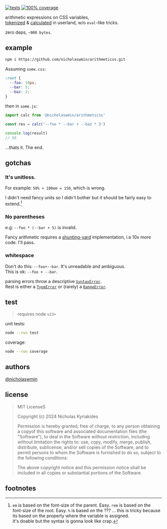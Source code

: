 [![tests](https://github.com/nicholaswmin/arithmeticss/actions/workflows/tests.yml/badge.svg)](https://github.com/nicholaswmin/arithmeticss/actions/workflows/tests.yml)
[![100% coverage](https://github.com/nicholaswmin/arithmeticss/actions/workflows/coverage.yml/badge.svg)](https://github.com/nicholaswmin/arithmeticss/actions/workflows/coverage.yml)

arithmetic expressions on CSS variables,   
[tokenized][subs-src] & [calculated][calc-src] in userland, w/o `eval`-like 
tricks.    

zero deps, `~900 bytes`.

## example

```bash
npm i https://github.com/nicholaswmin/arithmeticss.git
```

Assuming `some.css`:

```css
:root {
  --foo: 10px;
  --bar: 5;
  --baz: 2;
}
```

then in `some.js`:

```js
import calc from '@nicholaswmin/arithmeticss'

const res = calc('--foo * --bar + --baz * 3')

console.log(result)
// 56
```

...thats it. The end.

## gotchas

### It's unitless.   

For example: `50% + 100em = 150`, which is wrong.

I didn't need fancy units so I didn't bother but it should be fairly 
easy to extend.[^1]

### No parentheses

e.g: `--foo * (--bar + 5)` is invalid.    

Fancy arithmetic requires a [shunting-yard][syard] implementation, 
i.e 10x more code. I'll pass.  

### whitespace

Don't do this: `--foo+--bar`. It's unreadable and ambiguous.    
This is ok: `--foo + --bar`.

parsing errors throw a descriptive [`SyntaxError`][synterr].   
Rest is either a [`TypeError`][typesrr] or (rarely) 
a [`RangeError`][rangerr].

## test

> requires node `v23+`

unit tests:

```bash
node --run test
```

coverage:

```bash
node --run coverage
```

## authors

[@nicholaswmin][author]

## license

> MIT LicenseS
>
> Copyright (c) 2024 Nicholas Kyriakides   
>
> Permission is hereby granted, free of charge, to any person obtaining a 
> copyof this software and associated documentation files (the "Software"), 
> to deal in the Software *without restriction*, 
> including without limitation the rights to: 
> use, copy, modify, merge, publish, distribute, sublicense, and/or sell 
> copies of the Software, and to permit persons to whom the Software is 
> furnished to do so, subject to the following conditions:
> 
> The above copyright notice and this permission notice shall be
> included in all copies or substantial portions of the Software.

[author]: https://github.com/nicholaswmin

[calc-src]: ./src/calculator.js
[subs-src]: ./src/transformer.js
[syard]: https://en.wikipedia.org/wiki/Shunting_yard_algorithm
[calc]: https://developer.mozilla.org/en-US/docs/Web/CSS/calc
[mit]: https://developer.mozilla.org/en-US/docs/Web/CSS/calc

[rangerr]: https://developer.mozilla.org/en-US/docs/Web/JavaScript/Reference/Global_Objects/RangeError
[typesrr]: https://developer.mozilla.org/en-US/docs/Web/JavaScript/Reference/Global_Objects/TypeError
[synterr]: https://developer.mozilla.org/en-US/docs/Web/JavaScript/Reference/Global_Objects/SyntaxError

## footnotes

[^1]: `em` is based on the font-size of the parent. Easy.
      `rem` is based on the font-size of the root. Easy.
      `%` is based on the ??? ... this is tricky because 
      its based on the property where the variable is assigned.  
      It's doable but the syntax is gonna look like crap.

